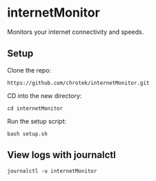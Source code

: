 # internetMonitor

Monitors your internet connectivity and speeds. 

## Setup

Clone the repo:

`https://github.com/chrotek/internetMonitor.git`

CD into the new directory:

`cd internetMonitor`

Run the setup script:

`bash setup.sh`


## View logs with journalctl

`journalctl -u internetMonitor`

